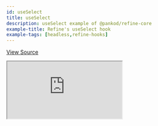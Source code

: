 ```yaml
---
id: useSelect
title: useSelect
description: useSelect example of @pankod/refine-core
example-title: Refine's useSelect hook
example-tags: [headless,refine-hooks]
---
```


[View Source](https://github.com/refinedev/refine/tree/master/examples/core/useSelect)

<iframe loading="lazy" src="https://stackblitz.com//github/pankod/refine/tree/master/examples/core/useSelect?embed=1&view=preview&theme=dark&preset=node&ctl=1"
    style={{width: "100%", height:"80vh", border: "0px", borderRadius: "8px", overflow:"hidden"}}
    title="refine-custom-footer-example"
></iframe>
